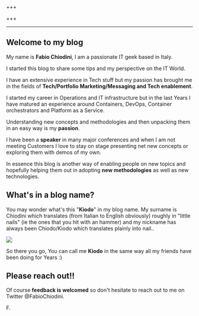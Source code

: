 +++

+++
***

## Welcome to my blog

My name is **Fabio Chiodini**, I am a passionate IT geek based in Italy.

I started this blog to share some tips and my perspective on the IT World.

I have an extensive experience in Tech stuff but my passion has brought me in the fields of **Tech/Portfolio Marketing/Messaging and Tech enablement**.

I started my career in Operations and IT infrastructure but in the last Years I have matured an experience around Containers, DevOps, Container orchestrators and Platform as a Service.

Understanding new concepts and methodologies and then unpacking them in an easy way is my **passion**.

I have been a **speaker** in many major conferences and when I am not meeting Customers I love to stay on stage presenting net new concepts or exploring them with demos of my own.

In essence this blog is another way of enabling people on new topics and hopefully helping them out in adopting **new methodologies** as well as new technologies.

## What's in a blog name?

You may wonder what's this "**Kiodo**" in my blog name. My surname is Chiodini which translates (from Italian to English obviously) roughly in "little nails" (ie the ones that you hit with an hammer) and my nickname has always been Chiodo/Kiodo which translates plainly into nail..

![](/uploads/Kiodo.jpg)

So there you go, You can call me **Kiodo** in the same way all my friends have been doing for Years :)

## Please reach out!!

Of course **feedback is welcomed** so don't hesitate to reach out to me on Twitter @FabioChiodini.

F.